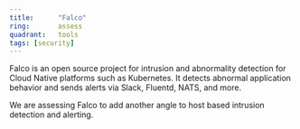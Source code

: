```yaml
---
title:      "Falco"
ring:       assess
quadrant:   tools
tags: [security]
---
```


Falco is an open source project for intrusion and abnormality detection for Cloud Native platforms such as Kubernetes. 
It detects abnormal application behavior and sends alerts via Slack, Fluentd, NATS, and more.

We are assessing Falco to add another angle to host based intrusion detection and alerting.
